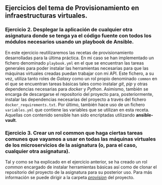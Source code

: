 ## Ejercicios del tema de Provisionamiento en infraestructuras virtuales.

### Ejercicio 2. Desplegar la aplicación de cualquier otra asignatura donde se tenga ya el código fuente con todos los módulos necesarios usando un playbook de Ansible.

En este ejercicio reutilizaremos las recetas de provisionamiento desarrolladas para la última práctica. En mi caso se han implementado un fichero denominado `playbook.yml` en el que se encuentran las tareas generales para poder instalar las herramientas necesarias para que las máquinas virtuales creadas puedan trabajar con mi API. Este fichero, a su vez, utiliza tanto roles de *Galaxy* como un rol propio denominado `common` en el que se encuentran tareas básicas tales como instalar *git*, *pip* y otras dependencias necesarias para *docker* y *Python*. Asimismo, también se encarga de descargarse el repositorio del proyecto para, posteriormente, instalar las dependencias necesarias del proyecto a través del fichero `docker_requirements.txt`. Por último, también hace uso de un fichero `variables.yml` que contiene las variables que se utilizan en esta receta. Aquellas con contenido sensible han sido encriptadas utilizando **ansible-vault**.

### Ejercicio 3. Crear un rol common que haga ciertas tareas comunes que vayamos a usar en todas las máquinas virtuales de los microservicios de la asignatura (o, para el caso, cualquier otra asignatura).

Tal y como se ha explicado en el ejercicio anterior, se ha creado un rol *common* encargado de instalar herramientas básicas así como de clonar el repositorio del proyecto de la asignatura para su posterior uso. Para más información se puede dirigir a la carpeta [*provision*](https://github.com/lidiasm/ProyectoCC/tree/master/provision) del proyecto.